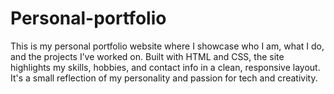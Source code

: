 # Personal-portfolio
This is my personal portfolio website where I showcase who I am, what I do, and the projects I’ve worked on. Built with HTML and CSS, the site highlights my skills, hobbies, and contact info in a clean, responsive layout. It's a small reflection of my personality and passion for tech and creativity.
